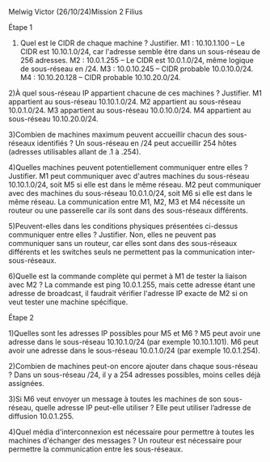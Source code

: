 Melwig Victor (26/10/24)Mission 2 Filius

Étape 1
1) Quel est le CIDR de chaque machine ? Justifier.
M1 : 10.10.1.100 – Le CIDR est 10.10.1.0/24, car l'adresse semble être dans un sous-réseau de 256 adresses.
M2 : 10.0.1.255 – Le CIDR est 10.0.1.0/24, même logique de sous-réseau en /24.
M3 : 10.0.10.245 – CIDR probable 10.0.10.0/24.
M4 : 10.10.20.128 – CIDR probable 10.10.20.0/24.

2)À quel sous-réseau IP appartient chacune de ces machines ? Justifier.
M1 appartient au sous-réseau 10.10.1.0/24.
M2 appartient au sous-réseau 10.0.1.0/24.
M3 appartient au sous-réseau 10.0.10.0/24.
M4 appartient au sous-réseau 10.10.20.0/24.

3)Combien de machines maximum peuvent accueillir chacun des sous-réseaux identifiés ?
Un sous-réseau en /24 peut accueillir 254 hôtes (adresses utilisables allant de .1 à .254).

4)Quelles machines peuvent potentiellement communiquer entre elles ? Justifier.
M1 peut communiquer avec d'autres machines du sous-réseau 10.10.1.0/24, soit M5 si elle est dans le même réseau.
M2 peut communiquer avec des machines du sous-réseau 10.0.1.0/24, soit M6 si elle est dans le même réseau.
La communication entre M1, M2, M3 et M4 nécessite un routeur ou une passerelle car ils sont dans des sous-réseaux différents.

5)Peuvent-elles dans les conditions physiques présentées ci-dessus communiquer entre elles ? Justifier.
Non, elles ne peuvent pas communiquer sans un routeur, car elles sont dans des sous-réseaux différents et les switches seuls ne permettent pas la communication inter-sous-réseaux.

6)Quelle est la commande complète qui permet à M1 de tester la liaison avec M2 ?
La commande est ping 10.0.1.255, mais cette adresse étant une adresse de broadcast, il faudrait vérifier l'adresse IP exacte de M2 si on veut tester une machine spécifique.

Étape 2

1)Quelles sont les adresses IP possibles pour M5 et M6 ?
M5 peut avoir une adresse dans le sous-réseau 10.10.1.0/24 (par exemple 10.10.1.101).
M6 peut avoir une adresse dans le sous-réseau 10.0.1.0/24 (par exemple 10.0.1.254).

2)Combien de machines peut-on encore ajouter dans chaque sous-réseau ?
Dans un sous-réseau /24, il y a 254 adresses possibles, moins celles déjà assignées.

3)Si M6 veut envoyer un message à toutes les machines de son sous-réseau, quelle adresse IP peut-elle utiliser ?
Elle peut utiliser l’adresse de diffusion 10.0.1.255.

4)Quel média d'interconnexion est nécessaire pour permettre à toutes les machines d'échanger des messages ?
Un routeur est nécessaire pour permettre la communication entre les sous-réseaux.
